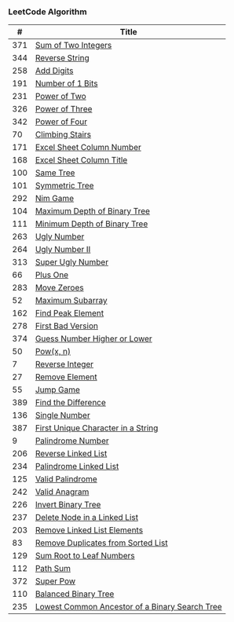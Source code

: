 ### LeetCode Algorithm

| # | Title |
|---| ----- |
|371|[Sum of Two Integers](./sum-of-two-integers.cpp)
|344|[Reverse String](./reverse-string.cpp)
|258|[Add Digits](./add-digits.cpp)
|191|[Number of 1 Bits](./number-of-1-bits.cpp)
|231|[Power of Two](./power-of-two.cpp)
|326|[Power of Three](./power-of-three.cpp)
|342|[Power of Four](./power-of-four.cpp)
|70|[Climbing Stairs](./climbing-stairs.cpp)
|171|[Excel Sheet Column Number](./excel-sheet-column-number.cpp)
|168|[Excel Sheet Column Title](./excel-sheet-column-title.cpp)
|100|[Same Tree](./same-tree.cpp)
|101|[Symmetric Tree](./symmetric-tree.cpp)
|292|[Nim Game](./nim-game.cpp)
|104|[Maximum Depth of Binary Tree](./maximum-depth-of-binary-tree.cpp)
|111|[Minimum Depth of Binary Tree](./minimum-depth-of-binary-tree.cpp)
|263|[Ugly Number](./ugly-number.cpp)
|264|[Ugly Number II](./ugly-number-ii.cpp)
|313|[Super Ugly Number](./super-ugly-number.cpp)
|66|[Plus One](./plus-one.cpp)
|283|[Move Zeroes](move-zeroes.cpp)
|52|[Maximum Subarray](./maximum-subarray.cpp)
|162|[Find Peak Element](./find-peak-element.cpp)
|278|[First Bad Version](./first-bad-version.cpp)
|374|[Guess Number Higher or Lower](./guess-number-higher-or-lower.cpp)
|50|[Pow(x, n)](./powx-n.cpp)
|7|[Reverse Integer](./reverse-integer.cpp)
|27|[Remove Element](./remove-element.cpp)
|55|[Jump Game](./jump-game.cpp)
|389|[Find the Difference](./find-the-difference.cpp)
|136|[Single Number](./single-number.cpp)
|387|[First Unique Character in a String](./first-unique-character-in-a-string.cpp)
|9|[Palindrome Number](./palindrome-number.cpp)
|206|[Reverse Linked List](./reverse-linked-list.cpp)
|234|[Palindrome Linked List](./palindrome-linked-list.cpp)
|125|[Valid Palindrome](./valid-palindrome.cpp)
|242|[Valid Anagram](./valid-anagram.cpp)
|226|[Invert Binary Tree](./invert-binary-tree.cpp)
|237|[Delete Node in a Linked List](./delete-node-in-a-linked-list.cpp)
|203|[Remove Linked List Elements](./remove-linked-list-elements.cpp)
|83|[Remove Duplicates from Sorted List](./remove-duplicates-from-sorted-list.cpp)
|129|[Sum Root to Leaf Numbers](./sum-root-to-leaf-numbers.cpp)
|112|[Path Sum](./path-sum.cpp)
|372|[Super Pow](./super-pow.cpp)
|110|[Balanced Binary Tree](./balanced-binary-tree.cpp)
|235|[Lowest Common Ancestor of a Binary Search Tree](./lowest-common-ancestor-of-a-binary-search-tree.cpp)
